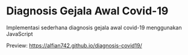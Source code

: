 # Diagnosis Gejala Awal Covid-19

Implementasi sederhana diagnosis gejala awal covid-19 menggunakan JavaScript

Preview:
https://alfian742.github.io/diagnosis-covid19/
